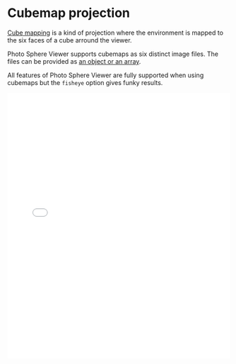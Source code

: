 # Cubemap projection

[Cube mapping](https://en.wikipedia.org/wiki/Cube_mapping) is a kind of projection where the environment is mapped to the six faces of a cube arround the viewer.

Photo Sphere Viewer supports cubemaps as six distinct image files. The files can be provided as [an object or an array](config.html#panorama-required).

All features of Photo Sphere Viewer are fully supported when using cubemaps but the `fisheye` option gives funky results.

<iframe style="width: 100%; height: 600px;" src="//jsfiddle.net/mistic100/1jL5yc2r/embedded/result,js/" allowfullscreen="allowfullscreen" allowpaymentrequest frameborder="0"></iframe>
